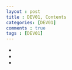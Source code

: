 ```yaml
---
layout : post
title : DEV01, Contents
categories: [DEV01]
comments : true
tags : [DEV01]
---
```


- <a href='' class='jb-medium'></a>
- <a href='' class='jb-medium'></a>
- <a href='' class='jb-medium'></a>
